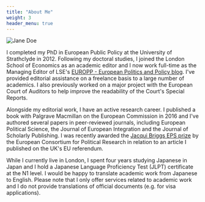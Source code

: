 ```yaml
---
title: "About Me"
weight: 3
header_menu: true
---
```


![Jane Doe](images/stuartabrownprofile.jpg)

I completed my PhD in European Public Policy at the University of Strathclyde in 2012. Following my doctoral studies, I joined the London School of Economics as an academic editor and I now work full-time as the Managing Editor of LSE's [EUROPP - European Politics and Policy blog](https://blogs.lse.ac.uk/europpblog/). I've provided editorial assistance on a freelance basis to a large number of academics. I also previously worked on a major project with the European Court of Auditors to help improve the readability of the Court's Special Reports.

Alongside my editorial work, I have an active research career. I published a book with Palgrave Macmillan on the European Commission in 2016 and I've authored several papers in peer-reviewed journals, including European Political Science, the Journal of European Integration and the Journal of Scholarly Publishing. I was recently awarded the [Jacqui Briggs EPS prize](https://www.palgrave.com/gp/journal/41304/about/jacqui-briggs-eps-prize) by the European Consortium for Political Research in relation to an article I published on the UK's EU referendum.

While I currently live in London, I spent four years studying Japanese in Japan and I hold a Japanese Language Proficiency Test (JLPT) certificate at the N1 level. I would be happy to translate academic work from Japanese to English. Please note that I only offer services related to academic work and I do not provide translations of official documents (e.g. for visa applications).